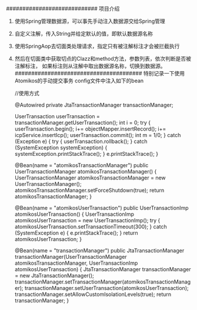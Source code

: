############################
项目介绍
1. 使用Spring管理数据源，可以事先手动注入数据源交给Spring管理
2. 自定义注解，传入String并给定默认的值，即默认数据源名称
3. 使用SpringAop去切面类处理请求，指定只有被注解标注才会被拦截执行
4. 然后在切面类中获取切点的Clazz和method方法，参数列表，依次判断是否被注解标注，
   如果标注则从注解中取出数据源名称，切换到数据源。
#######################################
特别记录一下使用Atomikos的手动提交事务
config文件中注入如下的bean
    
    //使用方式
    
    @Autowired
    private JtaTransactionManager transactionManager;
    
    UserTransaction userTransaction = transactionManager.getUserTransaction();
            int i = 0;
            try {
                userTransaction.begin();
                i+= objectMapper.insertRecord();
                i+= icpService.insertIcp();
                userTransaction.commit();
                int m = 1/0;
            } catch (Exception e) {
                try {
                    userTransaction.rollback();
                } catch (SystemException systemException) {
                    systemException.printStackTrace();
                }
                e.printStackTrace();
            }
    
    
    @Bean(name = "atomikosTransactionManager")
    public UserTransactionManager atomikosTransactionManager() {
        UserTransactionManager atomikosTransactionManager = new UserTransactionManager();
        atomikosTransactionManager.setForceShutdown(true);
        return atomikosTransactionManager;
    }

    @Bean(name = "atomikosUserTransaction")
    public UserTransactionImp atomikosUserTransaction() {
        UserTransactionImp atomikosUserTransaction = new UserTransactionImp();
        try {
            atomikosUserTransaction.setTransactionTimeout(300);
        } catch (SystemException e) {
            e.printStackTrace();
        }
        return atomikosUserTransaction;
    }

    @Bean(name = "transactionManager")
    public JtaTransactionManager transactionManager(UserTransactionManager atomikosTransactionManager,
                                                    UserTransactionImp atomikosUserTransaction) {
        JtaTransactionManager transactionManager = new JtaTransactionManager();
        transactionManager.setTransactionManager(atomikosTransactionManager);
        transactionManager.setUserTransaction(atomikosUserTransaction);
        transactionManager.setAllowCustomIsolationLevels(true);
        return transactionManager;
    }


